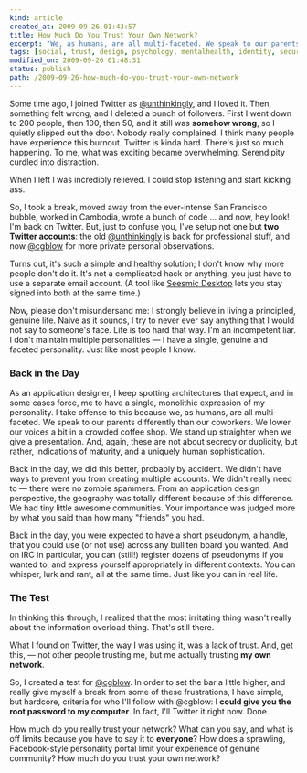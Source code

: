 ```yaml
--- 
kind: article
created_at: 2009-09-26 01:43:57
title: How Much Do You Trust Your Own Network?
excerpt: "We, as humans, are all multi-faceted. We speak to our parents differently than our coworkers. We lower our voices a bit in a crowded coffee shop. We stand up straighter when we give a presentation. And, again, these are not about secrecy or duplicity, but rather, indications of maturity, and a uniquely human sophistication."
tags: [social, trust, design, psychology, mentalhealth, identity, security]
modified_on: 2009-09-26 01:48:31
status: publish 
path: /2009-09-26-how-much-do-you-trust-your-own-network
---
```


Some time ago, I joined Twitter as <a href="http://twitter.com/unthinkingly">@unthinkingly</a>, and I loved it. Then, something felt wrong, and I deleted a bunch of followers. First I went down to 200 people, then 100, then 50, and it still was <strong>somehow wrong</strong>, so I quietly slipped out the door. Nobody really complained. I think many people have experience this burnout. Twitter is kinda hard. There's just so much happening. To me, what was exciting became overwhelming. Serendipity curdled into distraction. 

When I left I was incredibly relieved. I could stop listening and start kicking ass.

So, I took a break, moved away from the ever-intense San Francisco bubble, worked in Cambodia, wrote a bunch of code ... and now, hey look! I'm back on Twitter. But, just to confuse you, I've setup not one but <strong>two Twitter accounts</strong>: the old <a href="http://twitter.com/unthinkingly">@unthinkingly</a> is back for professional stuff, and now <a href="http://twitter.com/cgblow">@cgblow</a> for more private personal observations.

Turns out, it's such a simple and healthy solution; I don't know why more people don't do it. It's not a complicated hack or anything, you just have to use a separate email account. (A tool like <a href="http://www.seesmic.com/" title="Seesmic: Build Your Community">Seesmic Desktop</a> lets you stay signed into both at the same time.)

Now, please don't misundersand me: I strongly believe in living a principled, genuine life. Naive as it sounds, I try to never ever say anything that I would not say to someone's face. Life is too hard that way. I'm an incompetent liar. I don't maintain multiple personalities &mdash; I have a single, genuine and faceted personality. Just like most people I know.

<h3>Back in the Day</h3>

As an application designer, I keep spotting architectures that expect, and in some cases force, me to have a single, monolithic expression of my personality. I take offense to this because we, as humans, are all multi-faceted. We speak to our parents differently than our coworkers. We lower our voices a bit in a crowded coffee shop. We stand up straighter when we give a presentation. And, again, these are not about secrecy or duplicity, but rather, indications of maturity, and a uniquely human sophistication.

Back in the day, we did this better, probably by accident. We didn't have ways to prevent you from creating multiple accounts. We didn't really need to &mdash; there were no zombie spammers. From an application design perspective, the geography was totally different because of this difference. We had tiny little awesome communities. Your importance was judged more by what you said than how many "friends" you had. 

Back in the day, you were expected to have a short pseudonym, a handle, that you could use (or not use) across any bulliten board you wanted. And on IRC in particular, you can (still!) register dozens of pseudonyms if you wanted to, and express yourself appropriately in different contexts. You can whisper, lurk and rant, all at the same time. Just like you can in real life. 

<h3>The Test</h3>

In thinking this through, I realized that the most irritating thing wasn't really about the information overload thing. That's still there.

What I found on Twitter, the way I was using it, was a lack of trust. And, get this, &mdash; not other people trusting me, but me actually trusting <strong>my own network</strong>.

So, I created a test for <a href="http://twitter.com/cgblow">@cgblow</a>. In order to set the bar a little higher, and really give myself a break from some of these frustrations, I have simple, but hardcore, criteria for who I'll follow with @cgblow: <strong>I could give you the root password to my computer</strong>. In fact, I'll Twitter it right now. Done.

How much do you really trust your network? What can you say, and what is off limits because you have to say it to <strong>everyone</strong>? How does a sprawling, Facebook-style personality portal limit your experience of genuine community? How much do you trust your own network?